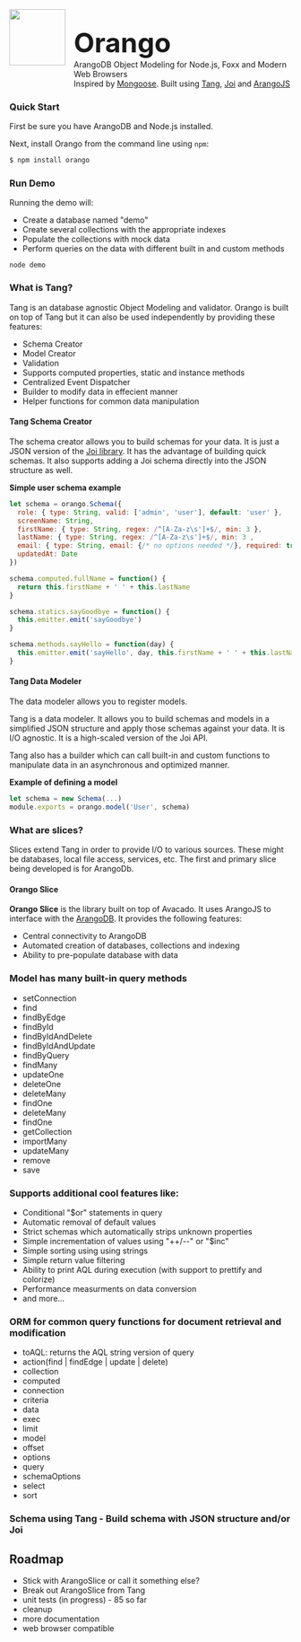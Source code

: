 <div style="margin-top:-50px;display:flex;align-items:center">
	<img src="https://dzwonsemrish7.cloudfront.net/items/3s2k2E3b053t1Q2A0G20/orango.png" height="100px" style="margin-right:15px">
	<div style="padding-top: 72px">
		<div style="line-height:60px;font-size:48px;font-weight:bold">Orango</div>
		<div>ArangoDB Object Modeling for Node.js, Foxx and Modern Web Browsers</div>
		<div>Inspired by <a href="http://mongoosejs.com/">Mongoose</a>. 
Built using <a href="https://github.com/roboncode/tang">Tang</a>, <a href="https://github.com/hapijs/joi">Joi</a> and <a href="https://github.com/arangodb/arangojs">ArangoJS</a></div>
	</div>
</div>	

### Quick Start

First be sure you have ArangoDB and Node.js installed.

Next, install Orango from the command line using `npm`:

```cmd
$ npm install orango
```

### Run Demo

Running the demo will:

- Create a database named "demo"
- Create several collections with the appropriate indexes
- Populate the collections with mock data
- Perform queries on the data with different built in and custom methods

```
node demo
```

### What is Tang?

Tang is an database agnostic Object Modeling and validator. Orango is built on top of Tang but it can also be used independently by providing these features:

* Schema Creator
* Model Creator
* Validation
* Supports computed properties, static and instance methods
* Centralized Event Dispatcher
* Builder to modify data in effecient manner
* Helper functions for common data manipulation

#### Tang Schema Creator

The schema creator allows you to build schemas for your data. It is just a JSON version of the [Joi library](https://github.com/hapijs/joi). It has the advantage of building quick schemas. It also supports adding a Joi schema directly into the JSON structure as well.

**Simple user schema example**

```js
let schema = orango.Schema({
  role: { type: String, valid: ['admin', 'user'], default: 'user' },
  screenName: String,
  firstName: { type: String, regex: /^[A-Za-z\s']+$/, min: 3 },
  lastName: { type: String, regex: /^[A-Za-z\s']+$/, min: 3 ,
  email: { type: String, email: {/* no options needed */}, required: true },
  updatedAt: Date
})

schema.computed.fullName = function() {
  return this.firstName + ' ' + this.lastName
}

schema.statics.sayGoodbye = function() {
  this.emitter.emit('sayGoodbye')
}

schema.methods.sayHello = function(day) {
  this.emitter.emit('sayHello', day, this.firstName + ' ' + this.lastName)
}
```
#### Tang Data Modeler

The data modeler allows you to register models.

Tang is a data modeler. It allows you to build schemas and models in a simplified JSON structure and apply those schemas against your data. It is I/O agnostic. It is a high-scaled version of the Joi API.

Tang also has a builder which can call built-in and custom functions to manipulate data in an asynchronous and optimized manner.

**Example of defining a model**

```js
let schema = new Schema(...)
module.exports = orango.model('User', schema)
```

### What are slices?

Slices extend Tang in order to provide I/O to various sources. These might be databases, local file access, services, etc. The first and primary slice being developed is for ArangoDb.

#### Orango Slice

**Orango Slice** is the library built on top of Avacado. It uses ArangoJS to interface with the [ArangoDB](https://www.arangodb.com/). It provides the following features:

* Central connectivity to ArangoDB
* Automated creation of databases, collections and indexing
* Ability to pre-populate database with data

### Model has many built-in query methods

* setConnection
* find
* findByEdge
* findById
* findByIdAndDelete
* findByIdAndUpdate
* findByQuery
* findMany
* updateOne
* deleteOne
* deleteMany
* findOne
* deleteMany
* findOne
* getCollection
* importMany
* updateMany
* remove
* save
	
### Supports additional cool features like:

* Conditional "$or" statements in query
* Automatic removal of default values
* Strict schemas which automatically strips unknown properties
* Simple incrementation of values using "++/--" or "$inc"
* Simple sorting using using strings
* Simple return value filtering
* Ability to print AQL during execution (with support to prettify and colorize)
* Performance measurments on data conversion
* and more...



### ORM for common query functions for document retrieval and modification

* toAQL: returns the AQL string version of query
* action(find | findEdge | update | delete)
* collection
* computed
* connection
* criteria
* data
* exec
* limit
* model
* offset
* options
* query
* schemaOptions
* select
* sort

### Schema using Tang - Build schema with JSON structure and/or Joi
  

## Roadmap
* Stick with ArangoSlice or call it something else?
* Break out ArangoSlice from Tang
* unit tests (in progress) - 85 so far
* cleanup
* more documentation
* web browser compatible